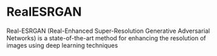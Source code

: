 # RealESRGAN
Real-ESRGAN (Real-Enhanced Super-Resolution Generative Adversarial Networks) is a state-of-the-art method for enhancing the resolution of images using deep learning techniques
